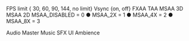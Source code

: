FPS limit { 30, 60, 90, 144, no limit}
Vsync {on, off}
FXAA
TAA
MSAA 3D
MSAA 2D
MSAA_DISABLED = 0
● MSAA_2X = 1
● MSAA_4X = 2
● MSAA_8X = 3


Audio
Master
Music
SFX
UI
Ambience